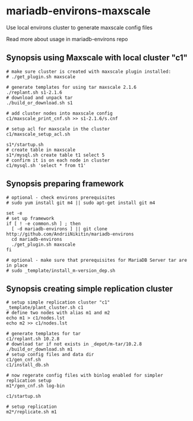 # mariadb-environs-maxscale
Use local environs cluster to generate maxscale config files

Read more about usage in mariadb-environs repo

## Synopsis using Maxscale with local cluster "c1"
```
# make sure cluster is created with maxscale plugin installed:
# ./get_plugin.sh maxscale

# generate templates for using tar maxscale 2.1.6
./replant.sh s1-2.1.6
# download and unpack tar
./build_or_download.sh s1

# add cluster nodes into maxscale config
c1/maxscale_print_cnf.sh >> s1-2.1.6/s.cnf

# setup acl for maxscale in the cluster
c1/maxscale_setup_acl.sh

s1*/startup.sh
# create table in maxscale
s1*/mysql.sh create table t1 select 5
# confirm it is on each node in cluster
c1/mysql.sh 'select * from t1'
```

## Synopsis preparing framework
```
# optional - check environs prerequisites
# sudo yum install git m4 || sudo apt-get install git m4

set -e
# set up framework
if [ ! -e common.sh ] ; then
  [ -d mariadb-environs ] || git clone http://github.com/AndriiNikitin/mariadb-environs
  cd mariadb-environs
  ./get_plugin.sh maxscale
fi

# optional - make sure that prerequisites for MariaDB Server tar are in place
# sudo _template/install_m-version_dep.sh
```

## Synopsis creating simple replication cluster
```
# setup simple replication cluster "c1"
_template/plant_cluster.sh c1
# define two nodes with alias m1 and m2
echo m1 > c1/nodes.lst
echo m2 >> c1/nodes.lst

# generate templates for tar
c1/replant.sh 10.2.8
# download tar if not exists in _depot/m-tar/10.2.8
./build_or_download.sh m1
# setup config files and data dir
c1/gen_cnf.sh
c1/install_db.sh

# now regerate config files with binlog enabled for simpler replication setup
m1*/gen_cnf.sh log-bin

c1/startup.sh

# setup replication
m2*/replicate.sh m1
```

